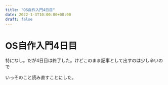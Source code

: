 ```yaml
---
title: "OS自作入門4日目"
date: 2022-1-3T10:00:00+08:00
draft: false
---
```

# OS自作入門4日目



特になし。だが4日目は終了した。けどこのまま記事として出すのは少し辛いので



いっそのこと読み直すことにした。



##
